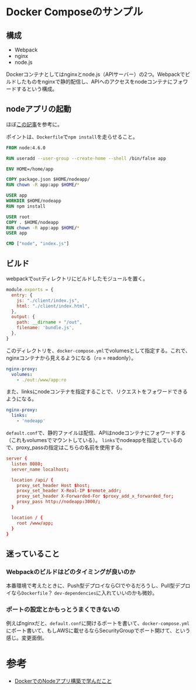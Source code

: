 # Docker Composeのサンプル

## 構成
* Webpack
* nginx
* node.js

Dockerコンテナとしてはnginxとnode.js（APIサーバー）の2つ。Webpackでビルドしたものをnginxで静的配信し、APIへのアクセスをnodeコンテナにフォワードするという構成。

## nodeアプリの起動
ほぼ[この記事](http://postd.cc/lessons-building-node-app-docker/)を参考に。

ポイントは、`Dockerfile`で`npm install`を走らせること。

```Dockerfile
FROM node:4.6.0

RUN useradd --user-group --create-home --shell /bin/false app

ENV HOME=/home/app

COPY package.json $HOME/nodeapp/
RUN chown -R app:app $HOME/*

USER app
WORKDIR $HOME/nodeapp
RUN npm install

USER root
COPY . $HOME/nodeapp
RUN chown -R app:app $HOME/*
USER app

CMD ["node", "index.js"]
```

## ビルド

webpackで`out`ディレクトリにビルドしたモジュールを置く。

```js
module.exports = {
  entry: {
    js: "./client/index.js",
    html: "./client/index.html",
  },  
  output: {
    path: __dirname + "/out",
    filename: 'bundle.js',
  },
}
```

このディレクトリを、`docker-compose.yml`でvolumesとして指定する。これで、nginxコンテナから見えるようになる（`ro` = readonly）。

```yml
nginx-proxy:
  volumes:
    - ./out:/www/app:ro
```

また、linksにnodeコンテナを指定することで、リクエストをフォワードできるようになる。

```yml
nginx-proxy:
  links:
    - 'nodeapp'
```

`default.conf`で、静的ファイルは配信、APIはnodeコンテナにフォワードする（これもvolumesでマウントしている）。
`links`でnodeappを指定しているので、proxy_passの指定はこちらの名前を使用する。

```conf
server {
  listen 8080;
  server_name localhost;

  location /api/ {
    proxy_set_header Host $host;
    proxy_set_header X-Real-IP $remote_addr;
    proxy_set_header X-Forwarded-For $proxy_add_x_forwarded_for;
    proxy_pass http://nodeapp:3000/;
  }

  location / {
    root /www/app;
  }
}
```

## 迷っていること
### Webpackのビルドはどのタイミングが良いのか
本番環境で考えたときに、Push型デプロイならCIでやるだろうし、Pull型デプロイなら`Dockerfile`？
`dev-dependencies`に入れていいのかも微妙。

### ポートの設定とかもっとうまくできないの
例えばnginxだと、`default.conf`に開けるポートを書いて、`docker-compose.yml`にポート書いて、もしAWSに載せるならSecurityGroupでポート開けて、という感じ。変更面倒。

# 参考
- [DockerでのNodeアプリ構築で学んだこと](http://postd.cc/lessons-building-node-app-docker/)


